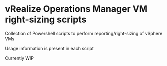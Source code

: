 # vRealize Operations Manager VM right-sizing scripts
Collection of Powershell scripts to perform reporting/right-sizing of vSphere VMs

Usage information is present in each script

Currently WIP
